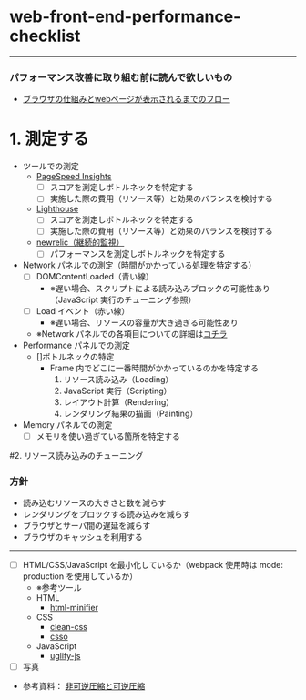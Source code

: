 # web-front-end-performance-checklist

---

### パフォーマンス改善に取り組む前に読んで欲しいもの
- [ブラウザの仕組みとwebページが表示されるまでのフロー](https://fuzzy-hunter-3bf.notion.site/Web-c945271a34b54e4c8a6b5c3b0d7ffd30)

# 1. 測定する
- ツールでの測定
  - [PageSpeed Insights](https://pagespeed.web.dev/?utm_source=psi&utm_medium=redirect&hl=ja)
    - [ ] スコアを測定しボトルネックを特定する
    - [ ] 実施した際の費用（リソース等）と効果のバランスを検討する
  - [Lighthouse](https://chrome.google.com/webstore/detail/lighthouse/blipmdconlkpinefehnmjammfjpmpbjk?hl=ja)
    - [ ] スコアを測定しボトルネックを特定する
    - [ ] 実施した際の費用（リソース等）と効果のバランスを検討する
  - [newrelic（継続的監視）](https://newrelic.com/lp/browser-monitoring)
    - [ ] パフォーマンスを測定しボトルネックを特定する
- Network パネルでの測定（時間がかかっている処理を特定する）
  - [ ] DOMContentLoaded（青い線）
    - ※遅い場合、スクリプトによる読み込みブロックの可能性あり（JavaScript 実行のチューニング参照）
  - [ ] Load イベント（赤い線）
    - ※遅い場合、リソースの容量が大き過ぎる可能性あり
  - ※Network パネルでの各項目についての詳細は[コチラ](https://fuzzy-hunter-3bf.notion.site/Web-c945271a34b54e4c8a6b5c3b0d7ffd30#1a8908946aca4f03a54f1fdc8da5b0fb)
- Performance パネルでの測定
  - []ボトルネックの特定
    - Frame 内でどこに一番時間がかかっているのかを特定する
      1. リソース読み込み（Loading）
      2. JavaScript 実行（Scripting）
      3. レイアウト計算（Rendering）
      4. レンダリング結果の描画（Painting）
- Memory パネルでの測定
  - [ ] メモリを使い過ぎている箇所を特定する

#2. リソース読み込みのチューニング
### 方針
- 読み込むリソースの大きさと数を減らす
- レンダリングをブロックする読み込みを減らす
- ブラウザとサーバ間の遅延を減らす
- ブラウザのキャッシュを利用する
---

- [ ] HTML/CSS/JavaScript を最小化しているか（webpack 使用時は mode: production を使用しているか）
  - ※参考ツール
  - HTML
    - [html-minifier](https://www.npmjs.com/package/html-minifier)
  - CSS
    - [clean-css](https://www.npmjs.com/package/clean-css)
    - [csso](https://www.npmjs.com/package/csso)
  - JavaScript
    - [uglify-js](https://www.npmjs.com/package/uglify-js)
- [ ] 写真
- 参考資料： [非可逆圧縮と可逆圧縮](https://fuzzy-hunter-3bf.notion.site/64cf91c582224f54b36f6d164d90aacb)